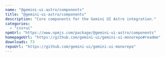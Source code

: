 ```yaml
---
name: "@gemini-ui-astro/components"
title: "@gemini-ui-astro/components"
description: "Core components for the Gemini UI Astro integration."
categories:
  - "css+ui"
npmUrl: "https://www.npmjs.com/package/@gemini-ui-astro/components"
homepageUrl: "https://github.com/gemini-ui/gemini-ui-monorepo#readme"
downloads: 73
repoUrl: "https://github.com/gemini-ui/gemini-ui-monorepo"
---
```

